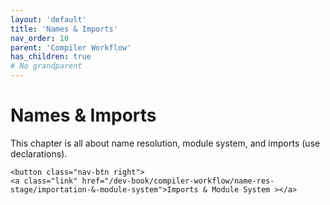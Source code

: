 ```yaml
---
layout: 'default'
title: 'Names & Imports'
nav_order: 10
parent: 'Compiler Workflow'
has_children: true
# No grandparent
---
```


# Names & Imports

This chapter is all about name resolution, module system, and imports (<span class="inline-code highlight-jc hljs"><span class="hljs-keyword">use</span></span> declarations).
<div class="nav-btn-block">
    
    <button class="nav-btn right">
    <a class="link" href="/dev-book/compiler-workflow/name-res-stage/importation-&-module-system">Imports & Module System ></a>
</button>

</div>
